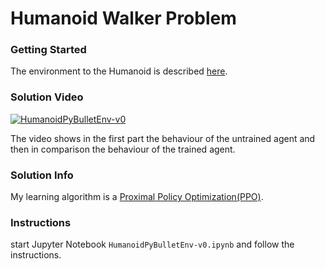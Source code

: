 # Humanoid Walker Problem

### Getting Started
The environment to the Humanoid is described [here](https://github.com/benelot/pybullet-gym/blob/master/README.md).  

### Solution Video
[![HumanoidPyBulletEnv-v0](http://img.youtube.com/vi/dxZP1icxsMw/0.jpg)](https://www.youtube.com/watch?v=dxZP1icxsMw "BipedalWalker-v3")

The video shows in the first part the behaviour of the untrained agent and then in comparison the behaviour of the trained agent.

### Solution Info
My learning algorithm is a [Proximal Policy Optimization(PPO)]([https://arxiv.org/pdf/1707.06347.pdf]).

### Instructions

start Jupyter Notebook `HumanoidPyBulletEnv-v0.ipynb` and follow the instructions. 
